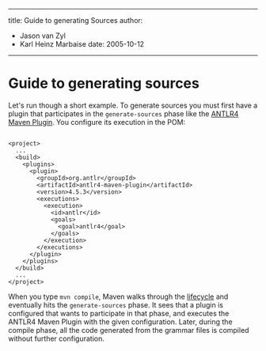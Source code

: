 ---

title: Guide to generating Sources
author: 
- Jason van Zyl
- Karl Heinz Marbaise
date: 2005-10-12
----------------

<!--
Licensed to the Apache Software Foundation (ASF) under one
or more contributor license agreements.  See the NOTICE file
distributed with this work for additional information
regarding copyright ownership.  The ASF licenses this file
to you under the Apache License, Version 2.0 (the
"License"); you may not use this file except in compliance
with the License.  You may obtain a copy of the License at

http://www.apache.org/licenses/LICENSE-2.0

Unless required by applicable law or agreed to in writing,
software distributed under the License is distributed on an
"AS IS" BASIS, WITHOUT WARRANTIES OR CONDITIONS OF ANY
KIND, either express or implied.  See the License for the
specific language governing permissions and limitations
under the License.
-->

# Guide to generating sources

Let&apos;s run though a short example. To generate sources you must first have a plugin that participates in the `generate-sources` phase like the [ANTLR4 Maven Plugin](https://www.antlr.org/api/maven-plugin/latest/). You configure its execution in the POM:

```unknown

<project>
  ...
  <build>
    <plugins>
      <plugin>
        <groupId>org.antlr</groupId>
        <artifactId>antlr4-maven-plugin</artifactId>
        <version>4.5.3</version>
        <executions>
          <execution>
            <id>antlr</id>
            <goals>
              <goal>antlr4</goal>
            </goals>
          </execution>
        </executions>
      </plugin>
    </plugins>
  </build>
  ...
</project>
```

When you type `mvn compile`, Maven walks through the [lifecycle](../introduction/introduction-to-the-lifecycle.html) and eventually hits the `generate-sources` phase. It sees that a plugin is configured that wants to participate in that phase, and executes the ANTLR4 Maven Plugin with the given configuration. Later, during the compile phase, all the code generated from the grammar files is compiled without further configuration.

